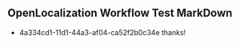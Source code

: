 ## OpenLocalization Workflow Test MarkDown
* 4a334cd1-11d1-44a3-af04-ca52f2b0c34e thanks!

<!--HONumber=Aug16_HO5-->



